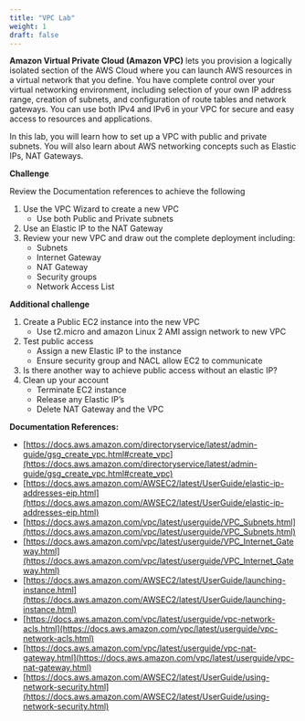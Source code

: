 ```yaml
---
title: "VPC Lab"
weight: 1
draft: false
---
```


**Amazon Virtual Private Cloud (Amazon VPC)** lets you provision a logically
isolated section of the AWS Cloud where you can launch AWS resources in
a virtual network that you define. You have complete control over your
virtual networking environment, including selection of your own IP
address range, creation of subnets, and configuration of route tables
and network gateways. You can use both IPv4 and IPv6 in your VPC for
secure and easy access to resources and applications. 

In this lab, you will learn how to set up a VPC with public and private
subnets. You will also learn about AWS networking concepts such as
Elastic IPs, NAT Gateways.

**Challenge**

Review the Documentation references to achieve the following

1. Use the VPC Wizard to create a new VPC
	* Use both Public and Private subnets
2. Use an Elastic IP to the NAT Gateway
3. Review your new VPC and draw out the complete deployment including:
	* Subnets
	* Internet Gateway
	* NAT Gateway
	* Security groups
	* Network Access List

**Additional challenge**

1. Create a Public EC2 instance into the new VPC
	* Use t2.micro and amazon Linux 2 AMI assign network to new VPC
2. Test public access
	* Assign a new Elastic IP to the instance
	* Ensure security group and NACL allow EC2 to communicate
3. Is there another way to achieve public access without an elastic IP?
4. Clean up your account
	* Terminate EC2 instance
	* Release any Elastic IP’s
	* Delete NAT Gateway and the VPC

**Documentation References:**

* [https://docs.aws.amazon.com/directoryservice/latest/admin-guide/gsg_create_vpc.html#create_vpc](https://docs.aws.amazon.com/directoryservice/latest/admin-guide/gsg_create_vpc.html#create_vpc)
* [https://docs.aws.amazon.com/AWSEC2/latest/UserGuide/elastic-ip-addresses-eip.html](https://docs.aws.amazon.com/AWSEC2/latest/UserGuide/elastic-ip-addresses-eip.html)
* [https://docs.aws.amazon.com/vpc/latest/userguide/VPC_Subnets.html](https://docs.aws.amazon.com/vpc/latest/userguide/VPC_Subnets.html)
* [https://docs.aws.amazon.com/vpc/latest/userguide/VPC_Internet_Gateway.html](https://docs.aws.amazon.com/vpc/latest/userguide/VPC_Internet_Gateway.html)
* [https://docs.aws.amazon.com/AWSEC2/latest/UserGuide/launching-instance.html](https://docs.aws.amazon.com/AWSEC2/latest/UserGuide/launching-instance.html)
* [https://docs.aws.amazon.com/vpc/latest/userguide/vpc-network-acls.html](https://docs.aws.amazon.com/vpc/latest/userguide/vpc-network-acls.html)
* [https://docs.aws.amazon.com/vpc/latest/userguide/vpc-nat-gateway.html](https://docs.aws.amazon.com/vpc/latest/userguide/vpc-nat-gateway.html)
* [https://docs.aws.amazon.com/AWSEC2/latest/UserGuide/using-network-security.html](https://docs.aws.amazon.com/AWSEC2/latest/UserGuide/using-network-security.html)
